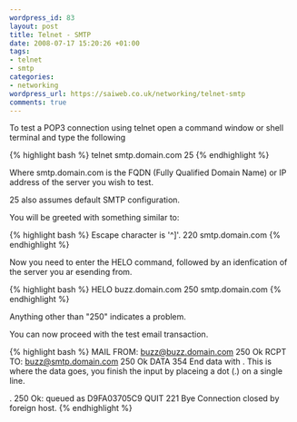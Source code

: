 ```yaml
--- 
wordpress_id: 83
layout: post
title: Telnet - SMTP
date: 2008-07-17 15:20:26 +01:00
tags: 
- telnet
- smtp
categories: 
- networking
wordpress_url: https://saiweb.co.uk/networking/telnet-smtp
comments: true
---
```

To test a POP3 connection using telnet open a command window or shell terminal and type the following

{% highlight bash %}
telnet smtp.domain.com 25
{% endhighlight %}

Where smtp.domain.com is the FQDN (Fully Qualified Domain Name) or IP address of the server you wish to test.

25 also assumes default SMTP configuration.

You will be greeted with something similar to:

{% highlight bash %}
Escape character is '^]'.
220 smtp.domain.com
{% endhighlight %}

Now you need to enter the HELO command, followed by an idenfication of the server you ar esending from.

{% highlight bash %}
HELO buzz.domain.com
250 smtp.domain.com
{% endhighlight %}

Anything other than "250" indicates a problem.

You can now proceed with the test email transaction.

{% highlight bash %}
MAIL FROM: buzz@buzz.domain.com
250 Ok
RCPT TO: buzz@smtp.domain.com
250 Ok
DATA
354 End data with <CR><LF>.<CR><LF>
This is where the data goes, you finish the input by placeing a dot (.) on a single line.


.
250 Ok: queued as D9FA03705C9
QUIT
221 Bye
Connection closed by foreign host.
{% endhighlight %}
